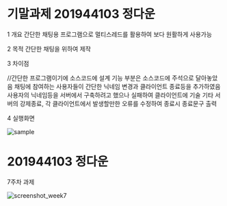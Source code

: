 # 기말과제 201944103 정다운

1 개요
간단한 채팅용 프로그램으로 멀티스레드를 활용하여 보다 원활하게 사용가능

2 목적
간단한 채팅을 위하여 제작

3 차이점

//간단한 프로그램이기에 소스코드에 설계 기능 부분은 소스코드에 주석으로 달아놓았음
채팅에 참여하는 사용자들이 간단한 닉네임 변경과 클라이언트 종료등을 추가하였음
사용자의 닉네임등을 서버에서 구축하려고 했으나 실패하여 클라이언트에 기술
기타 서버의 강제종료, 각 클라이언트에서 발생할만한 오류를 수정하여 종료시 종료문구 출력

4 실행화면

![sample](https://user-images.githubusercontent.com/71446286/122419075-a2193500-cfc5-11eb-99cf-c99d54dcddf2.png)


# 201944103 정다운
7주차 과제

![screenshot_week7](https://user-images.githubusercontent.com/71446286/114762547-d8a3bb00-9d9c-11eb-89f4-29f490043561.png)
